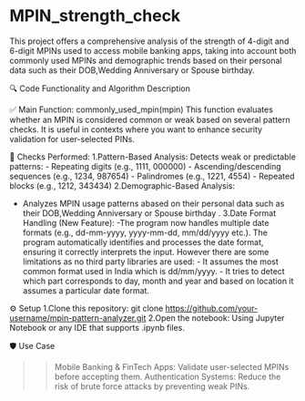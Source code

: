 # MPIN_strength_check
This project offers a comprehensive analysis of the strength of 4-digit and 6-digit MPINs used to access mobile banking apps, taking into account both commonly used MPINs and demographic trends based on their personal data such as their DOB,Wedding Anniversary or Spouse birthday.

🔍 Code Functionality and Algorithm Description

✅ Main Function:
commonly_used_mpin(mpin)
This function evaluates whether an MPIN is considered common or weak based on several pattern checks. It is useful in contexts where you want to enhance security validation for user-selected PINs.

📌 Checks Performed:
1.Pattern-Based Analysis:
   Detects weak or predictable patterns:
       - Repeating digits (e.g., 1111, 000000)
       - Ascending/descending sequences (e.g., 1234, 987654)
       - Palindromes (e.g., 1221, 4554)
       - Repeated blocks (e.g., 1212, 343434)
2.Demographic-Based Analysis:
   - Analyzes MPIN usage patterns abased on their personal data such as their DOB,Wedding Anniversary or Spouse birthday .
3.Date Format Handling (New Feature):
    -The program now handles multiple date formats (e.g., dd-mm-yyyy, yyyy-mm-dd, mm/dd/yyyy etc.). The program automatically identifies and processes the date format, ensuring it correctly      interprets the input. However there are some limitations as no third party libraries are used:
    - It assumes the most common format used in India which is dd/mm/yyyy.
    - It tries to detect which part corresponds to day, month and year and based on location it assumes a particular date format.

⚙️ Setup
1.Clone this repository:
  git clone https://github.com/your-username/mpin-pattern-analyzer.git
2.Open the notebook:
  Using Jupyter Notebook or any IDE that supports .ipynb files.

🛡️ Use Case
>>Mobile Banking & FinTech Apps: Validate user-selected MPINs before accepting them.
>>Authentication Systems: Reduce the risk of brute force attacks by preventing weak PINs.

